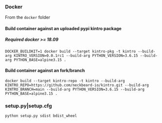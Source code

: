 ### Docker

From the `docker` folder

#### Build container against an uploaded pypi kintro package

##### Required docker >= 18.09
`DOCKER_BUILDKIT=1 docker build --target kintro-pkg -t kintro --build-arg KINTRO_VERSION=0.0.1rc1 --build-arg PYTHON_VERSION=3.6.15 --build-arg PYTHON_BASE=alpine3.15 .`

#### Build container against an fork/branch
`docker build --target kintro-repo -t kintro --build-arg KINTRO_REPO=https://github.com/neckbeard-io/kintro.git --build-arg KINTRO_BRANCH=main --build-arg PYTHON_VERSION=3.6.15 --build-arg PYTHON_BASE=alpine3.15 .`


### setup.py|setup.cfg

`python setup.py sdist bdist_wheel`
